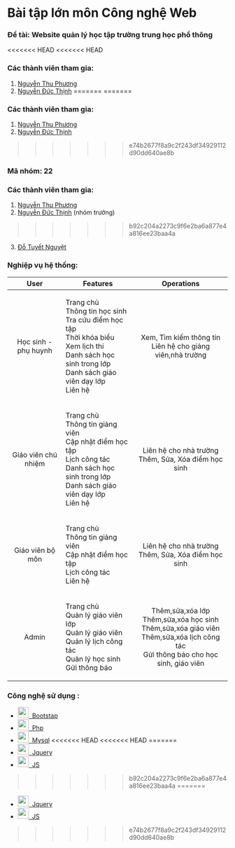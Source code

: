 # Bài tập lớn môn Công nghệ Web
### Đề tài: Website quản lý học tập trường trung học phổ thông
<<<<<<< HEAD
<<<<<<< HEAD
### Các thành viên tham gia:
1. [Nguyễn Thu Phương](https://github.com/NguyenMam)
2. [Nguyễn Đức Thịnh](https://github.com/ngthinh001)
=======
=======

### Các thành viên tham gia:
1. [Nguyễn Thu Phương](https://github.com/NguyenMam)
2. [Nguyễn Đức Thịnh](https://github.com/ngthinh001)

>>>>>>> e74b2677f8a9c2f243df34929112d90dd640ae8b
### Mã nhóm: 22
### Các thành viên tham gia:
1. [Nguyễn Thu Phương](https://github.com/NguyenMam)
2. [Nguyễn Đức Thịnh](https://github.com/ngthinh001) (nhóm trưởng)
>>>>>>> b92c204a2273c9f6e2ba6a877e4a816ee23baa4a
3. [Đỗ Tuyết Nguyệt](https://github.com/2612Donguyet)
### Nghiệp vụ hệ thống:
| User |Features| Operations <br />|
| :---: | :---: | :---: |
| Học sinh - phụ huynh | <p align="left">Trang chủ<br />Thông tin học sinh<br />Tra cứu điểm học tập<br />Thời khóa biểu<br />Xem lịch thi<br />Danh sách học sinh trong lớp<br />Danh sách giáo viên dạy lớp<br />Liên hệ </p> | Xem, Tìm kiếm thông tin <br />  Liên hệ cho giảng viên,nhà trường|
| Giáo viên chủ nhiệm |<p align="left"> Trang chủ<br />Thông tin giảng viên<br />Cập nhật điểm học tập<br />Lịch công tác<br /> Danh sách học sinh trong lớp<br />Danh sách giáo viên dạy lớp<br />Liên hệ </p> |Liên hệ cho nhà trường<br /> Thêm, Sửa, Xóa điểm học sinh  |
| Giáo viên bộ môn | <p align="left"> Trang chủ<br />Thông tin giảng viên<br />Cập nhật điểm học tập<br />Lịch công tác<br /> Liên hệ </p> | Liên hệ cho nhà trường <br />Thêm, Sửa, Xóa điểm học sinh |
| Admin | <p align="left"> Trang chủ<br />Quản lý giáo viên lớp<br />Quản lý giáo viên<br />Quản lý lịch công tác<br />Quản lý học sinh<br /> Gửi thông báo </p>  | Thêm,sửa,xóa lớp<br /> Thêm,sửa,xóa học sinh<br /> Thêm,sửa,xóa giáo viên<br />Thêm,sửa,xóa lịch công tác<br /> Gửi thông báo cho học sinh, giáo viên |
### Công nghệ sử dụng :

- <a href="https://getbootstrap.com/"><img src="https://upload.wikimedia.org/wikipedia/commons/thumb/b/b2/Bootstrap_logo.svg/512px-Bootstrap_logo.svg.png" height=25, width=25 />&nbsp;&nbsp;Bootstap</a> 
- <a href="https://www.php.net/"><img src="https://upload.wikimedia.org/wikipedia/commons/thumb/2/27/PHP-logo.svg/2560px-PHP-logo.svg.png" height=25, width=25 />&nbsp;&nbsp;Php</a> 
- <a href="https://www.mysql.com//"><img src="https://download.logo.wine/logo/MySQL/MySQL-Logo.wine.png" height=25, width=25 />&nbsp;&nbsp;Mysql</a> 
<<<<<<< HEAD
<<<<<<< HEAD
=======
- <a href="https://jquery.com/"><img src="https://img.icons8.com/ios-filled/48/000000/jquery.png" height=25, width=25 />&nbsp;&nbsp;Jquery</a> 
- <a href="https://www.javascript.com/"><img src="https://banner2.cleanpng.com/20180720/pjj/kisspng-javascript-logo-html-clip-art-javascript-logo-5b5188b16dbcd8.5939232615320700654495.jpg" height=25, width=25 />&nbsp;&nbsp;JS</a> 
>>>>>>> b92c204a2273c9f6e2ba6a877e4a816ee23baa4a
=======

- <a href="https://jquery.com/"><img src="https://img.icons8.com/ios-filled/48/000000/jquery.png" height=25, width=25 />&nbsp;&nbsp;Jquery</a> 
- <a href="https://www.javascript.com/"><img src="https://banner2.cleanpng.com/20180720/pjj/kisspng-javascript-logo-html-clip-art-javascript-logo-5b5188b16dbcd8.5939232615320700654495.jpg" height=25, width=25 />&nbsp;&nbsp;JS</a> 
>>>>>>> e74b2677f8a9c2f243df34929112d90dd640ae8b

